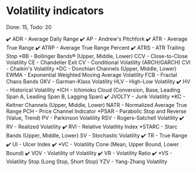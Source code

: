 # Volatility indicators
Done: 15, Todo: 20

✔️ ADR - Average Daily Range
✔️ AP - Andrew's Pitchfork
✔️ ATR - Average True Range
✔️ ATRP - Average True Range Percent
✔️ ATRS - ATR Trailing Stop
*BB - Bollinger Bands® (Upper, Middle, Lower)
CCV - Close-to-Close Volatility
CE - Chandelier Exit
CV - Conditional Volatility (ARCH/GARCH)
CVI - Chaikin's Volatility
*DC - Donchian Channels (Upper, Middle, Lower)
EWMA - Exponential Weighted Moving Average Volatility
FCB - Fractal Chaos Bands
GKV - Garman-Klass Volatility
HLV - High-Low Volatility
✔️ HV - Historical Volatility
*ICH - Ichimoku Cloud (Conversion, Base, Leading Span A, Leading Span B, Lagging Span)
✔️ JVOLTY - Jurik Volatility
*KC - Keltner Channels (Upper, Middle, Lower)
NATR - Normalized Average True Range
PCH - Price Channel Indicator
*PSAR - Parabolic Stop and Reverse (Value, Trend)
PV - Parkinson Volatility
RSV - Rogers-Satchell Volatility
✔️ RV - Realized Volatility
✔️ RVI - Relative Volatility Index
*STARC - Starc Bands (Upper, Middle, Lower)
SV - Stochastic Volatility
✔️ TR - True Range
✔️ UI - Ulcer Index
✔️ *VC - Volatility Cone (Mean, Upper Bound, Lower Bound)
✔️ VOV - Volatility of Volatility
✔️ VR - Volatility Ratio
✔️ *VS - Volatility Stop (Long Stop, Short Stop)
YZV - Yang-Zhang Volatility
